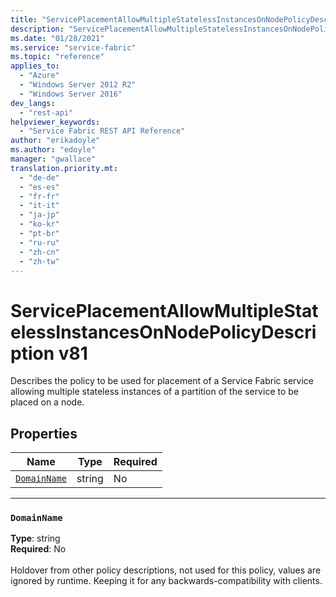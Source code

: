 ```yaml
---
title: "ServicePlacementAllowMultipleStatelessInstancesOnNodePolicyDescription v81"
description: "ServicePlacementAllowMultipleStatelessInstancesOnNodePolicyDescription v81"
ms.date: "01/28/2021"
ms.service: "service-fabric"
ms.topic: "reference"
applies_to: 
  - "Azure"
  - "Windows Server 2012 R2"
  - "Windows Server 2016"
dev_langs: 
  - "rest-api"
helpviewer_keywords: 
  - "Service Fabric REST API Reference"
author: "erikadoyle"
ms.author: "edoyle"
manager: "gwallace"
translation.priority.mt: 
  - "de-de"
  - "es-es"
  - "fr-fr"
  - "it-it"
  - "ja-jp"
  - "ko-kr"
  - "pt-br"
  - "ru-ru"
  - "zh-cn"
  - "zh-tw"
---
```

# ServicePlacementAllowMultipleStatelessInstancesOnNodePolicyDescription v81

Describes the policy to be used for placement of a Service Fabric service allowing multiple stateless instances of a partition of the service to be placed on a node.

## Properties
| Name | Type | Required |
| --- | --- | --- |
| [`DomainName`](#domainname) | string | No |

____
### `DomainName`
__Type__: string <br/>
__Required__: No<br/>
<br/>
Holdover from other policy descriptions, not used for this policy, values are ignored by runtime. Keeping it for any backwards-compatibility with clients.
